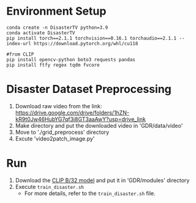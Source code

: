 # Environment Setup

```
conda create -n DisasterTV python=3.9
conda activate DisasterTV
pip install torch==2.1.1 torchvision==0.16.1 torchaudio==2.1.1 --index-url https://download.pytorch.org/whl/cu118

#from CLIP
pip install opencv-python boto3 requests pandas
pip install ftfy regex tqdm fvcore
```

# Disaster Dataset Preprocessing

1. Download raw video from the link: https://drive.google.com/drive/folders/1hZN-kR9t0Jw46HubYG7qf3i8GT3aaAwY?usp=drive_link
2. Make directory and put the downloaded video in 'GDR/data/video'
3. Move to './grid_preprocess' directory
4. Excute 'video2patch_image.py'

# Run
1. Download the [CLIP B/32 model](https://openaipublic.azureedge.net/clip/models/40d365715913c9da98579312b702a82c18be219cc2a73407c4526f58eba950af/ViT-B-32.pt) and put it in 'GDR/modules' directory
2. Execute `train_disaster.sh`
   - For more details, refer to the `train_disaster.sh` file.
